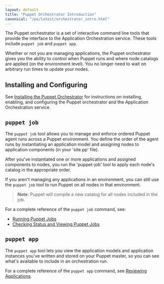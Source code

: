 ```yaml
---
layout: default
title: "Puppet Orchestrator Introduction"
canonical: "/pe/latest/orchestrator_intro.html"
---
```


The Puppet orchestrator is a set of interactive command line tools that provide the interface to the Application Orchestration service. These tools include `puppet job` and `puppet app`.

Whether or not you are managing applications, the Puppet orchestrator gives you the ability to control when Puppet runs and where node catalogs are applied (on the environment level). You no longer need to wait on arbitrary run times to update your nodes.

## Installing and Configuring

See [Installing the Puppet Orchestrator](./orchestrator_install.html) for instructions on installing, enabling, and configuring the Puppet orchestrator and the Application Orchestration service.

## `puppet job`

The `puppet job` tool allows you to manage and enforce ordered Puppet agent runs across a Puppet environment. You define the order of the agent runs by instantiating an application model and assigning nodes to application components (in your 'site.pp' file). 

After you've instantiated one or more applications and assigned components to nodes, you run the 'puppet-job' tool to apply each node's catalog in the appropriate order. 

If you aren't managing any applications in an environment, you can still use the `puppet job` tool to run Puppet on all nodes in that environment. 

> **Note**: Puppet will compile a new catalog for all nodes included in the job. 

For a complete reference of the `puppet job` command, see:

- [Running Puppet Jobs](./orchestrator_job_run.html)
- [Checking Status and Viewing Puppet Jobs](./orchestrator_job_status_view.html)

## `puppet app`

The `puppet app` tool lets you view the application models and application instances you've written and stored on your Puppet master, so you can see what's available to include in an orchestration run. 

For a complete reference of the `puppet app` command, see [Reviewing Applications](./orchestrator_app.html).


<!-- Ethnio Activation Code -->
<script type="text/javascript" language="javascript" src="//ethn.io/77154.js" async="true" charset="utf-8"></script>